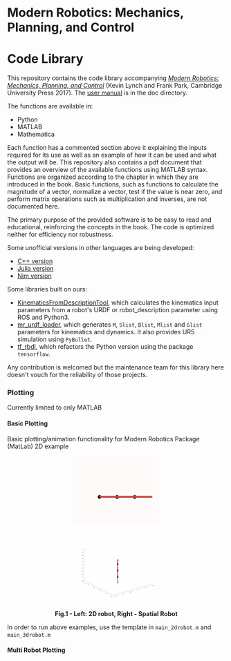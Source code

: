 # Modern Robotics:  Mechanics, Planning, and Control
# Code Library

This repository contains the code library accompanying [_Modern Robotics:
Mechanics, Planning, and Control_](http://modernrobotics.org) (Kevin Lynch
and Frank Park, Cambridge University Press 2017). The
[user manual](/doc/MRlib.pdf) is in the doc directory.

The functions are available in:

* Python
* MATLAB
* Mathematica

Each function has a commented section above it explaining the inputs required for its use as well as an example of how it can be used and what the output will be. This repository also contains a pdf document that provides an overview of the available functions using MATLAB syntax. Functions are organized according to the chapter in which they are introduced in the book. Basic functions, such as functions to calculate the magnitude of a vector, normalize a vector, test if the value is near zero, and perform matrix operations such as multiplication and inverses, are not documented here.

The primary purpose of the provided software is to be easy to read and educational, reinforcing the concepts in the book. The code is optimized neither for efficiency nor robustness.

Some unofficial versions in other languages are being developed:
* [C++ version](https://github.com/Le0nX/ModernRoboticsCpp)
* [Julia version](https://github.com/ferrolho/ModernRoboticsBook.jl)
* [Nim version](https://github.com/Nimbotics/ModernRoboticsNim)

Some libraries built on ours:
* [KinematicsFromDescriptionTool](https://github.com/Interbotix/kinematics_from_description), which calculates the kinematics input parameters from a robot's URDF or robot_description parameter using ROS and Python3.
* [mr_urdf_loader](https://github.com/tjdalsckd/mr_urdf_loader), which generates `M`, `Slist`, `Blist`, `Mlist` and `Glist` parameters for kinematics and dynamics. It also provides UR5 simulation using `PyBullet`.
* [tf_rbdl](https://github.com/junhyeokahn/tf_rbdl#tf_rbdl), which refactors the Python version using the package `tensorflow`.

Any contribution is welcomed but the maintenance team for this library here doesn't vouch for the reliability of those projects.

### Plotting
Currently limited to only MATLAB
#### Basic Plotting
Basic plotting/animation functionality for Modern Robotics Package (MatLab)
2D example
<p align="center">
<img src="2drobot.gif" width="200" height="160">
<br></br>
<img src="3drobot.gif" width="200" height="160">
<figcaption align = "center"><b>Fig.1 - Left: 2D robot, Right - Spatial Robot</b></figcaption>
</p>

In order to run above examples, use the template in ```main_2drobot.m``` and ```main_3drobot.m```

#### Multi Robot Plotting
